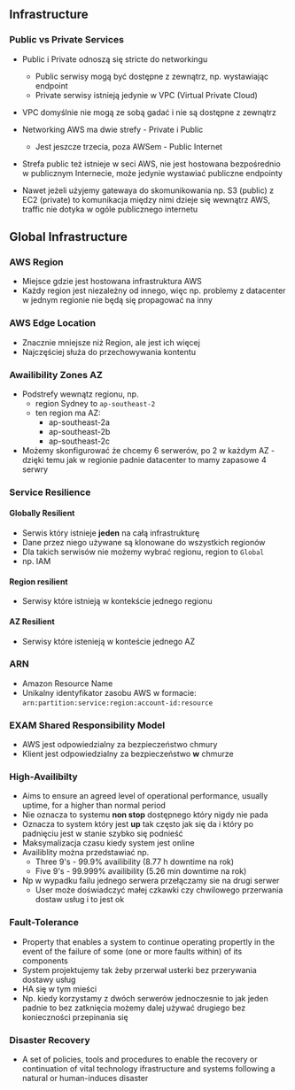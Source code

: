 ## Infrastructure

### Public vs Private Services
- Public i Private odnoszą się stricte do networkingu
	-	Public serwisy mogą być dostępne z zewnątrz, np. wystawiając endpoint
	- Private serwisy istnieją jedynie w VPC (Virtual Private Cloud)
- VPC domyślnie nie mogą ze sobą gadać i nie są dostępne z zewnątrz

- Networking AWS ma dwie strefy - Private i Public
	- Jest jeszcze trzecia, poza AWSem - Public Internet
- Strefa public też istnieje w seci AWS, nie jest hostowana bezpośrednio w publicznym Internecie, może jedynie wystawiać publiczne endpointy
- Nawet jeżeli użyjemy gatewaya do skomunikowania np. S3 (public) z EC2 (private) to komunikacja między nimi dzieje się wewnątrz AWS, traffic nie dotyka w ogóle publicznego internetu

## Global Infrastructure
### AWS Region
-	Miejsce gdzie jest hostowana infrastruktura AWS
- Każdy region jest niezależny od innego, więc np. problemy z datacenter w jednym regionie nie będą się propagować na inny

### AWS Edge Location
- Znacznie mniejsze niż Region, ale jest ich więcej
- Najczęściej służa do przechowywania kontentu

### Awailibility Zones AZ
- Podstrefy wewnątz regionu, np.
	- region Sydney to `ap-southeast-2`
	- ten region ma AZ:
		-	ap-southeast-2a
		-	ap-southeast-2b
		-	ap-southeast-2c
- Możemy skonfigurować że chcemy 6 serwerów, po 2 w każdym AZ - dzięki temu jak w regionie padnie datacenter to mamy zapasowe 4 serwry

### Service Resilience
#### Globally Resilient
-	Serwis który istnieje __jeden__ na całą infrastrukturę
- Dane przez niego używane są klonowane do wszystkich regionów
- Dla takich serwisów nie możemy wybrać regionu, region to `Global`
- np. IAM

#### Region resilient
- Serwisy które istnieją w kontekście jednego regionu

#### AZ Resilient
- Serwisy które istenieją w konteście jednego AZ

### ARN
- Amazon Resource Name
- Unikalny identyfikator zasobu AWS w formacie:
	`arn:partition:service:region:account-id:resource`

### **EXAM** Shared Responsibility Model

- AWS jest odpowiedzialny za bezpieczeństwo chmury
- Klient jest odpowiedzialny za bezpieczeństwo __w__ chmurze

### High-Availibilty
- Aims to ensure an agreed level of operational performance, usually uptime, for a higher than normal period
- Nie oznacza to systemu __non stop__ dostępnego który nigdy nie pada
- Oznacza to system który jest __up__ tak często jak się da i który po padnięciu jest w stanie szybko się podnieść
- Maksymalizacja czasu kiedy system jest online
- Availiblity można przedstawiać np.
	- Three 9's - 99.9% availibility (8.77 h downtime na rok)
	- Five 9's - 99.999% availibility (5.26 min downtime na rok) 
- Np w wypadku failu jednego serwera przełączamy sie na drugi serwer
	- User może doświadczyć małej czkawki czy chwilowego przerwania dostaw usług i to jest ok

### Fault-Tolerance
- Property that enables a system to continue operating propertly in the event of the failure of some (one or more faults within) of its components
- System projektujemy tak żeby przerwał usterki bez przerywania dostawy usług
- HA się w tym mieści
- Np. kiedy korzystamy z dwóch serwerów jednoczesnie to jak jeden padnie to bez zatknięcia możemy dalej używać drugiego bez konieczności przepinania się 

### Disaster Recovery
- A set of policies, tools and procedures to enable the recovery or continuation of vital technology ifrastructure and systems following a natural or human-induces disaster
